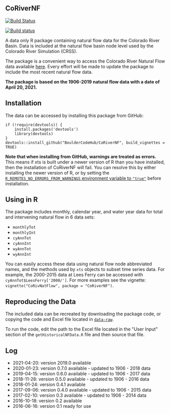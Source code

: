 ## CoRiverNF

[![Build Status](https://travis-ci.org/BoulderCodeHub/CoRiverNF.svg?branch=master)](https://travis-ci.org/BoulderCodeHub/CoRiverNF)

[![Build status](https://ci.appveyor.com/api/projects/status/eo0ghcbp94r5xvhk?svg=true)](https://ci.appveyor.com/project/rabutler-usbr/corivernf)

A data only R package containing natural flow data for the Colorado River Basin. Data is included at the natural flow basin node level used by the Colorado River Simulation (CRSS).

The package is a convenient way to access the Colorado River Natural Flow data available [here](http://www.usbr.gov/lc/region/g4000/NaturalFlow/current.html). Every effort will be made to update the package to include the most recent natural flow data.

__The package is based on the 1906-2019 natural flow data with a date of April 20, 2021.__

## Installation

The data can be accessed by installing this package from GitHub:

```
if (!require(devtools)) {
    install.packages('devtools')
    library(devtools)
}
devtools::install_github("BoulderCodeHub/CoRiverNF", build_vignettes = TRUE)
```

**Note that when installing from GitHub, warnings are treated as errors.** This means if xts is built under a newer version of R than you have installed, then the installation of CoRiverNF will fail. You can resolve this by either installing the newer version of R, or by setting the [`R_REMOTES_NO_ERRORS_FROM_WARNINGS` environment variable to `"true"`](https://github.com/r-lib/remotes#environment-variables) before installation. 

## Using in R

The package includes monthly, calendar year, and water year data for total and intervening natural flow in 6 data sets:

- `monthlyTot`
- `monthlyInt`
- `cyAnnTot`
- `cyAnnInt`
- `wyAnnTot`
- `wyAnnInt`

You can easily access these data using natural flow node abbreviated names, and the methods used by `xts` objects to subset time series data. For example, the 2000-2015 data at Lees Ferry can be accessed with `cyAnnTot$LeesFerry['2000/']`. For more examples see the vignette: `vignette("CoRivNatFlow", package = "CoRiverNF")`.

## Reproducing the Data

The included data can be recreated by downloading the package code, or copying the code and Excel file located in [`data-raw`](data-raw).

To run the code, edit the path to the Excel file located in the "User Input" section of the `getHistoricalNFData.R` file and then source that file. 

## Log

- 2021-04-20: version 2019.0 available
- 2020-01-23: version 0.7.0 available - updated to 1906 - 2018 data
- 2019-04-15: version 0.6.0 available - updated to 1906 - 2017 data
- 2018-11-28: version 0.5.0 available - updated to 1906 - 2016 data
- 2018-01-24: version 0.4.1 available
- 2017-09-06: version 0.4.0 available - updated to 1906 - 2015 data
- 2017-02-10: version 0.3 available - updated to 1906 - 2014 data
- 2016-10-18: version 0.2 available
- 2016-06-16: version 0.1 ready for use

